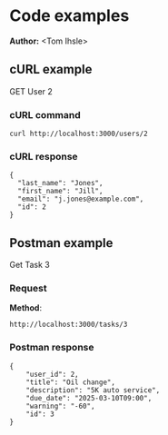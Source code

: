 # Code examples

**Author:** \<Tom Ihsle\>

## cURL example

GET User 2

### cURL command

```shell
curl http://localhost:3000/users/2
```

### cURL response

```shell
{
  "last_name": "Jones",
  "first_name": "Jill",
  "email": "j.jones@example.com",
  "id": 2
}
```

## Postman example

Get Task 3

### Request

**Method**:

```shell
http://localhost:3000/tasks/3
```

### Postman response

```shell
{
    "user_id": 2,
    "title": "Oil change",
    "description": "5K auto service",
    "due_date": "2025-03-10T09:00",
    "warning": "-60",
    "id": 3
}
```
